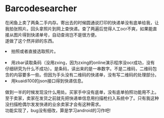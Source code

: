 # Barcodesearcher
在闲鱼上卖了两条二手内存。寄出去的时候圆通说打印的快递单没有底单给我，让我拍张照片。回头拿照片到网上查快递。查了两遍后觉得人工ocr不爽，如果能直接从图片得到快递单号，自动查询岂不是很方便。<br>
遂做了这个然并卵的东西。<br>
<li>拍照或者直接选取照片。</li><br>
<li>用zbar读取条码（没用zxing，因为zxing的online演示程序没ocr成功，没有仔细研究为什么不成功）。是条码，读出来的是一串数字。不是二维码，二维码包含的内容要多一些。但因为手头没有二维码的快递单，没有写二维码的处理部分。<br>
<li>用kuaidi100的json接口得到快递信息。</li><br>
做到一半的时候发现没什么用处。买家手中没有底单，没有底单拍照功能用不上。至于卖家，卖家在发货之前就先把快递单信息用扫描枪扫入系统中了。只有我这种没扫描枪偶尔发发快递的业余卖家才会有这种需求。</li><br>
功能实现了，bug没有细改，算是学习android的习作吧!<br>

